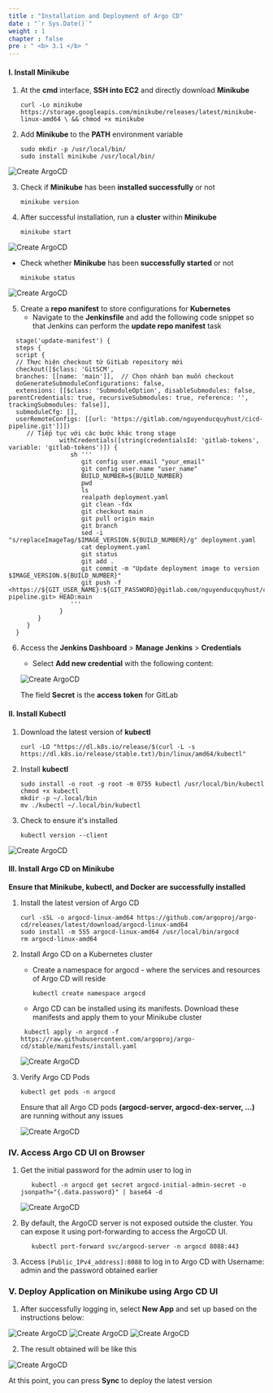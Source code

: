 ```yaml
---
title : "Installation and Deployment of Argo CD"
date : "`r Sys.Date()`"
weight : 1
chapter : false
pre : " <b> 3.1 </b> "
---
```



#### I. Install Minikube

1. At the **cmd** interface, **SSH into EC2** and directly download **Minikube**

   ```
   curl -Lo minikube https://storage.googleapis.com/minikube/releases/latest/minikube-linux-amd64 \ && chmod +x minikube
    ```

2. Add **Minikube** to the **PATH** environment variable

    ```
   sudo mkdir -p /usr/local/bin/
   sudo install minikube /usr/local/bin/
      ```

![Create ArgoCD](/images/3/0001.png?featherlight=false&width=50pc)

3. Check if **Minikube** has been **installed successfully** or not

    ```
   minikube version
      ```

4. After successful installation, run a **cluster** within **Minikube**
    ```
   minikube start
      ```

![Create ArgoCD](/images/3/0002.png?featherlight=false&width=50pc)

   - Check whether **Minikube** has been **successfully started** or not
    
      ```
      minikube status
      ```

![Create ArgoCD](/images/3/0003.png?featherlight=false&width=40pc)

5. Create a **repo manifest** to store configurations for **Kubernetes**
   - Navigate to the **Jenkinsfile** and add the following code snippet so that Jenkins can perform the **update repo manifest** task     

 ```
   stage('update-manifest') {
   steps {
   script {
   // Thực hiện checkout từ GitLab repository mới
   checkout([$class: 'GitSCM',
   branches: [[name: 'main']],  // Chọn nhánh bạn muốn checkout
   doGenerateSubmoduleConfigurations: false,
   extensions: [[$class: 'SubmoduleOption', disableSubmodules: false, parentCredentials: true, recursiveSubmodules: true, reference: '', trackingSubmodules: false]],
   submoduleCfg: [],
   userRemoteConfigs: [[url: 'https://gitlab.com/nguyenducquyhust/cicd-pipeline.git']]])
      // Tiếp tục với các bước khác trong stage
               withCredentials([string(credentialsId: 'gitlab-tokens', variable: 'gitlab-tokens')]) {
                  sh '''
                     git config user.email "your_email"
                     git config user.name "user_name"
                     BUILD_NUMBER=${BUILD_NUMBER}
                     pwd
                     ls
                     realpath deployment.yaml
                     git clean -fdx
                     git checkout main
                     git pull origin main
                     git branch
                     sed -i "s/replaceImageTag/$IMAGE_VERSION.${BUILD_NUMBER}/g" deployment.yaml
                     cat deployment.yaml
                     git status
                     git add .
                     git commit -m "Update deployment image to version $IMAGE_VERSION.${BUILD_NUMBER}"
                     git push -f <https://${GIT_USER_NAME}:${GIT_PASSWORD}@gitlab.com/nguyenducquyhust/cicd-pipeline.git> HEAD:main
                  '''
               }
         }
      }
   }
  ``` 
6. Access the **Jenkins Dashboard** > **Manage Jenkins** > **Credentials** 
   - Select **Add new credential** with the following content:
    
   ![Create ArgoCD](/images/3/0004.png?featherlight=false&width=70pc)

   The field **Secret** is the **access token** for GitLab

#### II. Install Kubectl

1. Download the latest version of **kubectl** 
   
      ```
      curl -LO "https://dl.k8s.io/release/$(curl -L -s https://dl.k8s.io/release/stable.txt)/bin/linux/amd64/kubectl"
      ```

2. Install **kubectl** 
    ```
   sudo install -o root -g root -m 0755 kubectl /usr/local/bin/kubectl
   chmod +x kubectl
   mkdir -p ~/.local/bin
   mv ./kubectl ~/.local/bin/kubectl   
    ```
3.  Check to ensure it's installed
      ```
      kubectl version --client
      ```

   ![Create ArgoCD](/images/3/0005.png?featherlight=false&width=65pc)

#### III. Install Argo CD on Minikube

**Ensure that Minikube, kubectl, and Docker are successfully installed**

1. Install the latest version of Argo CD
      ```
     curl -sSL -o argocd-linux-amd64 https://github.com/argoproj/argo-cd/releases/latest/download/argocd-linux-amd64
     sudo install -m 555 argocd-linux-amd64 /usr/local/bin/argocd
     rm argocd-linux-amd64   
      ```

2. Install Argo CD on a Kubernetes cluster
    - Create a namespace for argocd - where the services and resources of Argo CD will reside
      ```
      kubectl create namespace argocd
      ```
    - Argo CD can be installed using its manifests. Download these manifests and apply them to your Minikube cluster

     ``` 
      kubectl apply -n argocd -f https://raw.githubusercontent.com/argoproj/argo-cd/stable/manifests/install.yaml
     ```

   ![Create ArgoCD](/images/3/0006.png?featherlight=false&width=50pc)

3. Verify Argo CD Pods
    
      ```
      kubectl get pods -n argocd
      ```
   Ensure that all Argo CD pods **(argocd-server, argocd-dex-server, ...)** are running without any issues

   ![Create ArgoCD](/images/3/0010.png?featherlight=false&width=80pc)

### IV. Access Argo CD UI on Browser

1. Get the initial password for the admin user to log in
      ```
         kubectl -n argocd get secret argocd-initial-admin-secret -o jsonpath="{.data.password}" | base64 -d
      ```
   ![Create ArgoCD](/images/3/0011.png?featherlight=false&width=50pc)

2. By default, the ArgoCD server is not exposed outside the cluster. You can expose it using port-forwarding to access the ArgoCD UI.
   ```
      kubectl port-forward svc/argocd-server -n argocd 8088:443
   ```

3. Access ```[Public_IPv4_address]:8088``` to log in to Argo CD with Username: admin and the password obtained earlier

### V. Deploy Application on Minikube using Argo CD UI

1. After successfully logging in, select **New App** and set up based on the instructions below:

![Create ArgoCD](/images/3/0012.png?featherlight=false&width=80pc)
![Create ArgoCD](/images/3/0007.png?featherlight=false&width=80pc)
![Create ArgoCD](/images/3/0008.png?featherlight=false&width=80pc)

2. The result obtained will be like this

![Create ArgoCD](/images/3/0009.png?featherlight=false&width=80pc)

At this point, you can press **Sync** to deploy the latest version

